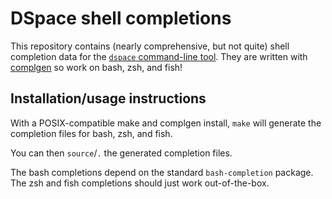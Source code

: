 # DSpace shell completions

This repository contains (nearly comprehensive, but not quite) shell completion data for the [`dspace` command-line tool](https://wiki.lyrasis.org/display/DSDOC7x/Command+Line+Operations). They are written with [complgen](https://github.com/adaszko/complgen) so work on bash, zsh, and fish!

## Installation/usage instructions

With a POSIX-compatible make and complgen install, `make` will generate the completion files for bash, zsh, and fish.

You can then `source`/`.` the generated completion files.

The bash completions depend on the standard `bash-completion` package. The zsh and fish completions should just work out-of-the-box.
